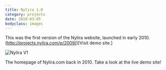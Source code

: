 ```yaml
---
title: Nylira 1.0 
category: projects
date: 2010-03-05
bodyclass: images
---
```


This was the first version of the Nylira website, launched in early 2010. (http://projects.nylira.com/p/2009/)[Visit demo site.]

<div class="figure">
  <img src="../assets/images/projects/nylira-v1-01.png" alt="Nylira V1" />
  <div class="figcaption">
    <p>The homepage of Nylira.com back in 2010. Take a look at the live demo site!</p>
  </div>
</div>
